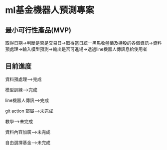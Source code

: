 # ml基金機器人預測專案

## 最小可行性產品(MVP)
取得日期->判斷是否是交易日->取得當日統一黑馬收盤價及持股的各個資訊->資料預處理->輸入模型預測->輸出是否可進場->透過line機器人傳訊息給使用者

## 目前進度
資料預處理-->完成

模型訓練-->完成

line機器人傳訊-->完成

git action 部屬-->未完成

教學-->未完成

資料內容加廣-->未完成

自由選擇基金-->未完成
